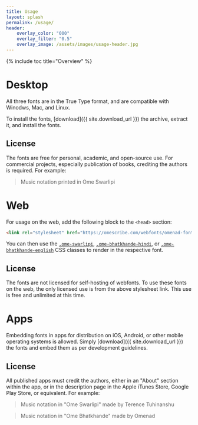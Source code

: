```yaml
---
title: Usage
layout: splash
permalink: /usage/
header:
    overlay_color: "000"
    overlay_filter: "0.5"
    overlay_image: /assets/images/usage-header.jpg
---
```


{% include toc title="Overview" %}

# Desktop

All three fonts are in the True Type format, and are compatible with Winodws, Mac, and Linux.

To install the fonts, [download]({{ site.download_url }}) the archive, extract it, and install the fonts.

## License

The fonts are free for personal, academic, and open-source use. For commercial projects, especially publication of books, crediting the authors is required. For example:

> Music notation printed in Ome Swarlipi

# Web

For usage on the web, add the following block to the `<head>` section:

```html
<link rel="stylesheet" href="https://omescribe.com/webfonts/omenad-fonts.css">
```

You can then use the [`.ome-swarlipi`](/fonts/ome-swarlipi), [`.ome-bhatkhande-hindi`](/fonts/ome-bhatkhande-hindi), or [`.ome-bhatkhande-english`](/fonts/ome-bhatkhande-english) CSS classes to render in the respective font.

## License

The fonts are not licensed for self-hosting of webfonts. To use these fonts on the web, the only licensed use is from the above stylesheet link. This use is free and unlimited at this time.

# Apps

Embedding fonts in apps for distribution on iOS, Android, or other mobile operating systems is allowed. Simply [download]({{ site.download_url }}) the fonts and embed them as per development guidelines.

## License

All published apps must credit the authors, either in an "About" section within the app, or in the description page in the Apple iTunes Store, Google Play Store, or equivalent. For example:

> Music notation in "Ome Swarlipi" made by Terence Tuhinanshu

> Music notation in "Ome Bhatkhande" made by Omenad
